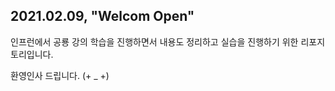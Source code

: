 ## 2021.02.09, "Welcom Open"

인프런에서 공룡 강의 학습을 진행하면서 내용도 정리하고 실습을 진행하기 위한 리포지토리입니다. 

환영인사 드립니다. (+ _ +)
  